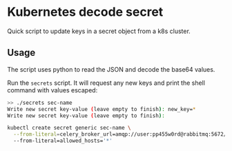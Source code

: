 # Kubernetes decode secret

Quick script to update keys in a secret object from a k8s cluster.

## Usage

The script uses python to read the JSON and decode the base64 values.

Run the `secrets` script. It will request any new keys and print the shell command with
values escaped:

```bash
>> ./secrets sec-name
Write new secret key-value (leave empty to finish): new_key=*
Write new secret key-value (leave empty to finish):

kubectl create secret generic sec-name \
  --from-literal=celery_broker_url=amqp://user:pp455w0rd@rabbitmq:5672//
  --from-literal=allowed_hosts='*'
```
